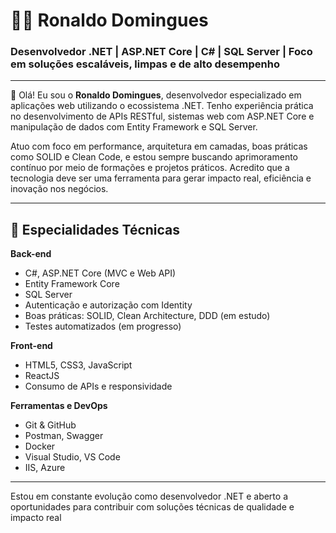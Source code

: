 # 👨‍💻 Ronaldo Domingues

### Desenvolvedor .NET | ASP.NET Core | C# | SQL Server | Foco em soluções escaláveis, limpas e de alto desempenho

---

👋 Olá! Eu sou o **Ronaldo Domingues**, desenvolvedor especializado em aplicações web utilizando o ecossistema .NET. Tenho experiência prática no desenvolvimento de APIs RESTful, sistemas web com ASP.NET Core e manipulação de dados com Entity Framework e SQL Server.

Atuo com foco em performance, arquitetura em camadas, boas práticas como SOLID e Clean Code, e estou sempre buscando aprimoramento contínuo por meio de formações e projetos práticos. Acredito que a tecnologia deve ser uma ferramenta para gerar impacto real, eficiência e inovação nos negócios.

---

## 🧠 Especialidades Técnicas

**Back-end**  
- C#, ASP.NET Core (MVC e Web API)  
- Entity Framework Core  
- SQL Server  
- Autenticação e autorização com Identity  
- Boas práticas: SOLID, Clean Architecture, DDD (em estudo)  
- Testes automatizados (em progresso)

**Front-end**  
- HTML5, CSS3, JavaScript  
- ReactJS
- Consumo de APIs e responsividade

**Ferramentas e DevOps**  
- Git & GitHub  
- Postman, Swagger  
- Docker 
- Visual Studio, VS Code  
- IIS, Azure

---

Estou em constante evolução como desenvolvedor .NET e aberto a oportunidades para contribuir com soluções técnicas de qualidade e impacto real





